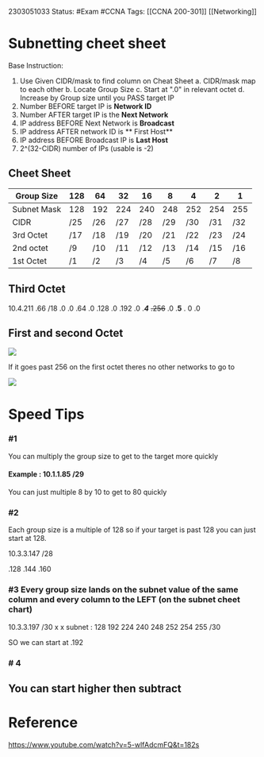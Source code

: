 
2303051033
	Status: #Exam #CCNA
		Tags: [[CCNA 200-301]] [[Networking]]

# Subnetting cheet sheet

Base Instruction:

1. Use Given CIDR/mask to find column on Cheat Sheet
	a. CIDR/mask map to each other
	b. Locate Group Size
	c. Start at ".0" in relevant octet
	d. Increase by Group size until you PASS target IP
2. Number BEFORE target IP is **Network ID**
3. Number AFTER target IP is the **Next Network**
4. IP address BEFORE Next Network is **Broadcast**
5. IP address AFTER network ID is ** First Host**
6. IP address BEFORE Broadcast IP is **Last Host**
7. 2^(32-CIDR) number of IPs (usable is -2)





## Cheet Sheet

| Group Size | 128 | 64 | 32 | 16 | 8 | 4 | 2 | 1 |
|------|-----|----|----|----|---|---|---|---|
| Subnet Mask | 128 | 192 | 224 | 240 | 248 | 252 | 254 | 255 |
| CIDR | /25 | /26 | /27 | /28 | /29 | /30 | /31 | /32 | 
| 3rd Octet | /17 | /18 | /19 | /20 | /21 | /22 | /23 | /24 |
| 2nd octet | /9  | /10 |  /11 | /12 | /13 | /14 | /15| /16 |
| 1st Octet | /1 | /2 | /3 | /4 | /5 | /6 | /7 | /8 | /9 |




## Third Octet

10.4.211  .66 /18
         .0 .0
         .64 .0
         .128 .0
         .192 .0
     .***4***   ~~.256~~ .0
     .**5** .  0 .0

## First and second Octet

<img src = 'https://i.gyazo.com/186b5466bbd1ca2fa3c20a5a49d58331.png'>


If it goes past 256 on the first octet theres no other networks to go to

<img src = 'https://i.gyazo.com/b4ecc9072ebf451a2b793b13146e7dc3.png'>


# Speed Tips

### #1 
You can multiply the group size to get to the target more quickly

#### Example :  10.1.1.85 /29
You can just multiple 8 by 10 to get to 80 quickly

### #2

Each group size is a multiple of 128 so if your target is past 128 you can just start at 128.

10.3.3.147 /28

.128
.144
.160

### #3 Every group size lands on the subnet value of the same column and every column to the LEFT (on the subnet cheet chart)

10.3.3.197 /30 
                      x                        x
subnet : 128 192 224 240 248 252 254 255
                                              /30

SO we can start at .192

### # 4

You can start higher then subtract
---
# Reference

https://www.youtube.com/watch?v=5-wlfAdcmFQ&t=182s
